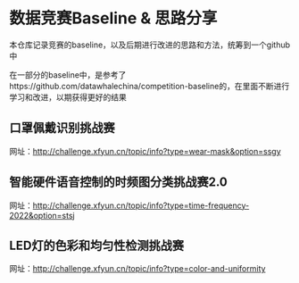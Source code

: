 #  数据竞赛Baseline & 思路分享



本仓库记录竞赛的baseline，以及后期进行改进的思路和方法，统筹到一个github中

在一部分的baseline中，是参考了https://github.com/datawhalechina/competition-baseline的，在里面不断进行学习和改进，以期获得更好的结果



## 口罩佩戴识别挑战赛

网址：http://challenge.xfyun.cn/topic/info?type=wear-mask&option=ssgy



## 智能硬件语音控制的时频图分类挑战赛2.0

网址：http://challenge.xfyun.cn/topic/info?type=time-frequency-2022&option=stsj



## LED灯的色彩和均匀性检测挑战赛

网址：http://challenge.xfyun.cn/topic/info?type=color-and-uniformity
